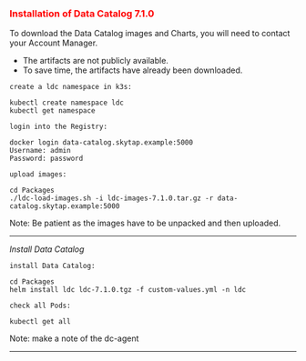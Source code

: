 ### <font color='red'>Installation of Data Catalog 7.1.0</font>

To download the Data Catalog images and Charts, you will need to contact your Account Manager.

* The artifacts are not publicly available.
* To save time, the artifacts have already been downloaded.

`create a ldc namespace in k3s:`

```
kubectl create namespace ldc
kubectl get namespace
```

`login into the Registry:`

```
docker login data-catalog.skytap.example:5000
Username: admin
Password: password   
```

`upload images:`
```
cd Packages
./ldc-load-images.sh -i ldc-images-7.1.0.tar.gz -r data-catalog.skytap.example:5000
```
Note: Be patient as the images have to be unpacked and then uploaded.

---

<em>Install Data Catalog</em>

`install Data Catalog:`
```
cd Packages
helm install ldc ldc-7.1.0.tgz -f custom-values.yml -n ldc
```

`check all Pods:`
```
kubectl get all
```

Note: make a note of the dc-agent

---


